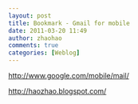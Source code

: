 ```yaml
---
layout: post
title: Bookmark - Gmail for mobile
date: 2011-03-20 11:49
author: zhaohao
comments: true
categories: [Weblog]
---
```

<a href="http://www.google.com/mobile/mail/">http://www.google.com/mobile/mail/</a><div>http://haozhao.blogspot.com/</div>
